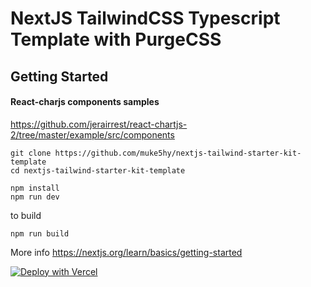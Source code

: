# NextJS TailwindCSS Typescript Template with PurgeCSS

## Getting Started

#### React-charjs components samples

https://github.com/jerairrest/react-chartjs-2/tree/master/example/src/components

```
git clone https://github.com/muke5hy/nextjs-tailwind-starter-kit-template
cd nextjs-tailwind-starter-kit-template

npm install
npm run dev
```

to build

```
npm run build

```

More info https://nextjs.org/learn/basics/getting-started

[![Deploy with Vercel](https://vercel.com/button)](https://vercel.com/new/project?template=https://github.com/muke5hy/nextjs-tailwind-starter-kit-template)
